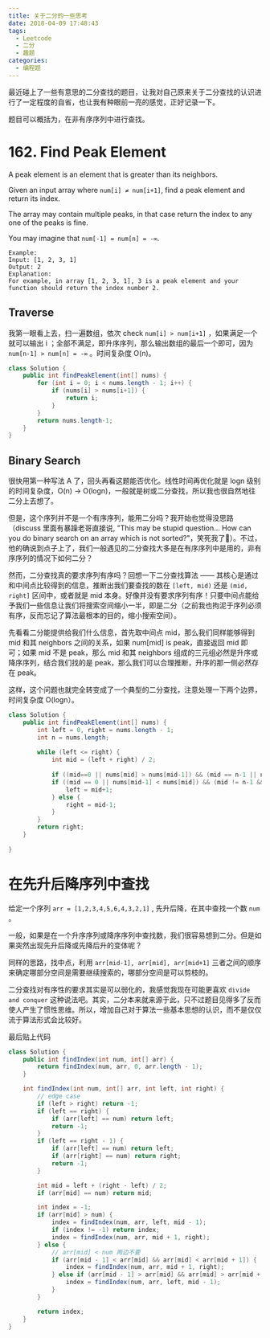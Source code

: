 ```yaml
---
title: 关于二分的一些思考
date: 2018-04-09 17:48:43
tags:
  - Leetcode
  - 二分
  - 趣题
categories:
  - 编程题
---
```


最近碰上了一些有意思的二分查找的题目，让我对自己原来关于二分查找的认识进行了一定程度的自省，也让我有种眼前一亮的感觉，正好记录一下。

题目可以概括为，在非有序序列中进行查找。

# 162. Find Peak Element

A peak element is an element that is greater than its neighbors.

Given an input array where `num[i] ≠ num[i+1]`, find a peak element and return its index.

The array may contain multiple peaks, in that case return the index to any one of the peaks is fine.

You may imagine that `num[-1] = num[n] = -∞`.

```
Example:
Input: [1, 2, 3, 1]
Output: 2
Explanation: 
For example, in array [1, 2, 3, 1], 3 is a peak element and your function should return the index number 2.
```

<!-- more -->

## Traverse

我第一眼看上去，扫一遍数组，依次 check `num[i] > num[i+1]` ，如果满足一个就可以输出 i ；全部不满足，即升序序列，那么输出数组的最后一个即可，因为 `num[n-1] > num[n] = -∞` 。时间复杂度 O(n)。

```java
class Solution {
    public int findPeakElement(int[] nums) {
        for (int i = 0; i < nums.length - 1; i++) {
            if (nums[i] > nums[i+1]) {
                return i;
            }
        }
        return nums.length-1;
    }
}
```

## Binary Search

很快用第一种写法 A 了，回头再看这题能否优化。线性时间再优化就是 logn 级别的时间复杂度，O(n) -> O(logn)，一般就是树或二分查找，所以我也很自然地往二分上去想了。

但是，这个序列并不是一个有序序列，能用二分吗？我开始也觉得没思路（discuss 里面有暴躁老哥直接说, "This may be stupid question… How can you do binary search on an array which is not sorted?"，笑死我了🤣）。不过，他的确说到点子上了，我们一般遇见的二分查找大多是在有序序列中是用的，非有序序列的情况下如何二分？

然而，二分查找真的要求序列有序吗？回想一下二分查找算法 —— 其核心是通过和中间点比较得到的信息，推断出我们要查找的数在 `[left, mid)` 还是 `(mid, right]` 区间中，或者就是 mid 本身。好像并没有要求序列有序！只要中间点能给予我们一些信息让我们将搜索空间缩小一半，即是二分（之前我也拘泥于序列必须有序，反而忘记了算法最根本的目的，缩小搜索空间）。

先看看二分能提供给我们什么信息，首先取中间点 mid，那么我们同样能够得到 mid 和其 neighbors 之间的关系，如果 num[mid] is peak，直接返回 mid 即可；如果 mid 不是 peak，那么 mid 和其 neighbors 组成的三元组必然是升序或降序序列，结合我们找的是 peak，那么我们可以合理推断，升序的那一侧必然存在 peak。

这样，这个问题也就完全转变成了一个典型的二分查找，注意处理一下两个边界，时间复杂度 O(logn）。

```JAVA
class Solution {
    public int findPeakElement(int[] nums) {
        int left = 0, right = nums.length - 1;
        int n = nums.length;
        
        while (left <= right) {
            int mid = (left + right) / 2;
            
            if ((mid==0 || nums[mid] > nums[mid-1]) && (mid == n-1 || nums[mid] > nums[mid+1])) return mid;
            if ((mid == 0 || nums[mid-1] < nums[mid]) && (mid != n-1 && nums[mid] < nums[mid+1])) {
                left = mid+1;
            } else {
                right = mid-1;
            }
        }
        return right;
    }
    
}
```

# 在先升后降序列中查找

给定一个序列 `arr = [1,2,3,4,5,6,4,3,2,1]` , 先升后降，在其中查找一个数 `num` 。

一般，如果是在一个升序序列或降序序列中查找数，我们很容易想到二分。但是如果突然出现先升后降或先降后升的变体呢？

同样的思路，找中点，利用 `arr[mid-1], arr[mid], arr[mid+1]` 三者之间的顺序来确定哪部分空间是需要继续搜索的，哪部分空间是可以剪枝的。

二分查找对有序性的要求其实是可以弱化的，我感觉我现在可能更喜欢 `divide and conquer` 这种说法吧。其实，二分本来就来源于此，只不过题目见得多了反而使人产生了惯性思维。所以，增加自己对于算法一些基本思想的认识，而不是仅仅流于算法形式会比较好。

最后贴上代码

```java
class Solution {
    public int findIndex(int num, int[] arr) {
        return findIndex(num, arr, 0, arr.length - 1);
    }

    int findIndex(int num, int[] arr, int left, int right) {
        // edge case
        if (left > right) return -1;
        if (left == right) {
            if (arr[left] == num) return left;
            return -1;
        }
        if (left == right - 1) {
            if (arr[left] == num) return left;
            if (arr[right] == num) return right;
            return -1;
        }

        int mid = left + (right - left) / 2;
        if (arr[mid] == num) return mid;

        int index = -1;
        if (arr[mid] > num) {
            index = findIndex(num, arr, left, mid - 1);
            if (index != -1) return index;
            index = findIndex(num, arr, mid + 1, right);
        } else {
            // arr[mid] < num 两边不要
            if (arr[mid - 1] < arr[mid] && arr[mid] < arr[mid + 1]) {
                index = findIndex(num, arr, mid + 1, right);
            } else if (arr[mid - 1] > arr[mid] && arr[mid] > arr[mid + 1]) { // right decreasing
                index = findIndex(num, arr, left, mid - 1);
            }
        }

        return index;
    }
}
```

